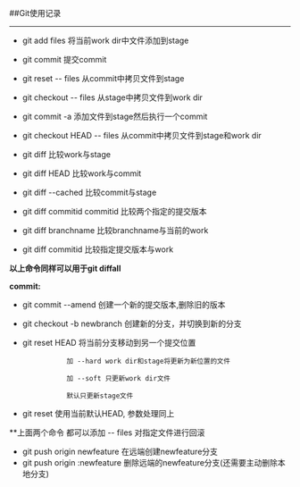 ##Git使用记录
***
* git add files 将当前work dir中文件添加到stage
* git commit 提交commit
* git reset -- files 从commit中拷贝文件到stage
* git checkout -- files 从stage中拷贝文件到work dir
* git commit -a 添加文件到stage然后执行一个commit
* git checkout HEAD -- files 从commit中拷贝文件到stage和work dir

* git diff          比较work与stage
* git diff HEAD     比较work与commit
* git diff --cached 比较commit与stage
* git diff commitid commitid 比较两个指定的提交版本
* git diff branchname 比较branchname与当前的work
* git diff commitid 比较指定提交版本与work

**以上命令同样可以用于git diffall**

**commit:**
* git commit --amend 创建一个新的提交版本,删除旧的版本

* git checkout -b newbranch 创建新的分支，并切换到新的分支

* git reset HEAD 将当前分支移动到另一个提交位置

                 加 --hard work dir和stage将更新为新位置的文件

                 加 --soft 只更新work dir文件

                 默认只更新stage文件

* git reset 使用当前默认HEAD, 参数处理同上

**上面两个命令 都可以添加 -- files 对指定文件进行回滚

* git push origin newfeature 在远端创建newfeature分支
* git push origin :newfeature 删除远端的newfeature分支(还需要主动删除本地分支)
